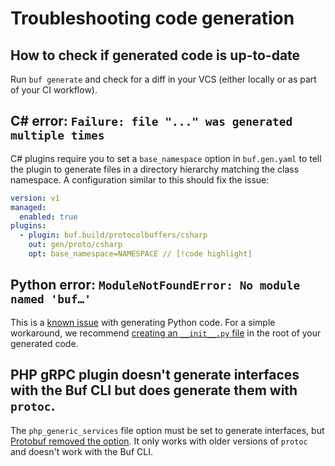 # Troubleshooting code generation

## How to check if generated code is up-to-date

Run `buf generate` and check for a diff in your VCS (either locally or as part of your CI workflow).

## C# error: `Failure: file "..." was generated multiple times`

C# plugins require you to set a `base_namespace` option in `buf.gen.yaml` to tell the plugin to generate files in a directory hierarchy matching the class namespace. A configuration similar to this should fix the issue:

```yaml
version: v1
managed:
  enabled: true
plugins:
  - plugin: buf.build/protocolbuffers/csharp
    out: gen/proto/csharp
    opt: base_namespace=NAMESPACE // [!code highlight]
```

## Python error: `ModuleNotFoundError: No module named 'buf…'`

This is a [known issue](https://github.com/protocolbuffers/protobuf/issues/881) with generating Python code. For a simple workaround, we recommend [creating an `__init__.py` file](https://github.com/protocolbuffers/protobuf/issues/881#issuecomment-1615919615) in the root of your generated code.

## PHP gRPC plugin doesn't generate interfaces with the Buf CLI but does generate them with `protoc`.

The `php_generic_services` file option must be set to generate interfaces, but [Protobuf removed the option](https://github.com/protocolbuffers/protobuf/pull/15164). It only works with older versions of `protoc` and doesn't work with the Buf CLI.
